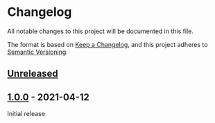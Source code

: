# Changelog
All notable changes to this project will be documented in this file.

The format is based on [Keep a Changelog](https://keepachangelog.com/en/1.0.0/),
and this project adheres to [Semantic Versioning](https://semver.org/spec/v2.0.0.html).

## [Unreleased]

## [1.0.0] - 2021-04-12

Initial release


[Unreleased]: https://github.com/brotkrueml/schema/compare/v1.0.0...HEAD
[1.0.0]: https://github.com/brotkrueml/schema/releases/tag/v1.0.0
